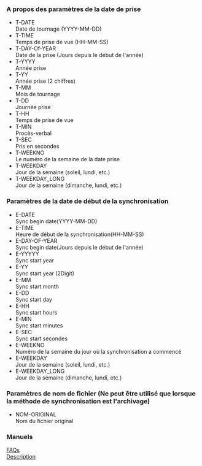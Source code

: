 ### A propos des paramètres de la date de prise  

- T-DATE   
Date de tournage (YYYY-MM-DD)  
- T-TIME  
Temps de prise de vue (HH-MM-SS)  
- T-DAY-Of-YEAR  
Date de la prise (Jours depuis le début de l'année)  
- T-YYYY  
Année prise  
- T-YY  
Année prise (2 chiffres)  
- T-MM  
Mois de tournage  
- T-DD  
Journée prise  
- T-HH  
Temps de prise de vue  
- T-MIN  
Procès-verbal  
- T-SEC  
Pris en secondes  
- T-WEEKNO  
Le numéro de la semaine de la date prise  
- T-WEEKDAY  
Jour de la semaine (soleil, lundi, etc.)  
- T-WEEKDAY_LONG  
Jour de la semaine (dimanche, lundi, etc.)  

### Paramètres de la date de début de la synchronisation  

- E-DATE  
Sync begin date(YYYY-MM-DD)  
- E-TIME  
Heure de début de la synchronisation(HH-MM-SS)  
- E-DAY-OF-YEAR  
Sync begin date(Jours depuis le début de l'année)  
- E-YYYYY  
Sync start year  
- E-YY  
Sync start year (2Digit)  
- E-MM  
Sync start month  
- E-DD  
Sync start day  
- E-HH  
Sync start hours  
- E-MIN  
Sync start minutes  
- E-SEC  
Sync start secondes  
- E-WEEKNO  
Numéro de la semaine du jour où la synchronisation a commencé  
- E-WEEKDAY  
Jour de la semaine (soleil, lundi, etc.)  
- E-WEEKDAY_LONG  
Jour de la semaine (dimanche, lundi, etc.)  

### Paramètres de nom de fichier (Ne peut être utilisé que lorsque la méthode de synchronisation est l'archivage)  

- NOM-ORIGINAL  
Nom du fichier original  

### Manuels  
[FAQs](https://sentaroh.github.io/Documents/SMBSync3/SMBSync3_FAQ_EN.htm)  
[Description](https://sentaroh.github.io/Documents/SMBSync3/SMBSync3_Desc_EN.htm)  

